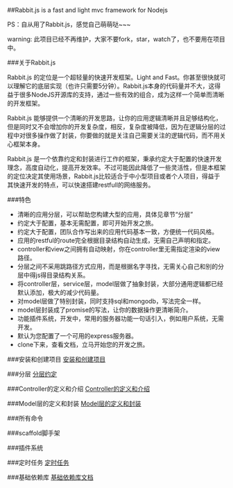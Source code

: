 ##Rabbit.js is a fast and light mvc framework for Nodejs

PS：自从用了Rabbit.js，感觉自己萌萌哒~~~

warning: 此项目已经不再维护，大家不要fork，star，watch了，也不要用在项目中。

###关于Rabbit.js

Rabbit.js 的定位是一个超轻量的快速开发框架。Light and Fast。你甚至很快就可以理解它的底层实现（也许只需要5分钟）。Rabbit.js本身的代码量并不大，这得益于很多NodeJS开源库的支持，通过一些有效的组合，成为这样一个简单而清晰的开发框架。

Rabbit.js 能够提供一个清晰的开发思路，让你的应用逻辑清晰并且足够结构化，但是同时又不会增加你的开发复杂度，相反，复杂度被降低，因为在逻辑分层的过程中对很多操作做了封装，你要做的就是关注自己需要关注的逻辑代码，而不用关心框架本身。

Rabbit.js 是一个依靠约定和封装进行工作的框架，秉承约定大于配置的快速开发理念，高度自动化，提高开发效率。不过可能因此降低了一些灵活性，但是本框架的定位决定其使用场景，Rabbit.js比较适合于中小型项目或者个人项目，得益于其快速开发的特点，可以快速搭建restfull的网络服务。

###特色

 - 清晰的应用分层，可以帮助您构建大型的应用，具体见章节“分层”
 - 约定大于配置，基本无需配置，即可开始开发之旅。
 - 约定大于配置，团队合作写出来的应用代码基本一致，方便统一代码风格。
 - 应用的restful的route完全根据目录结构自动生成，无需自己声明和指定。
 - controller和view之间拥有自动映射，你在controller里无需指定渲染的view路径。
 - 分层之间不采用跳路径方式应用，而是根据名字寻找，无需关心自己和别的分层中得js得目录结构关系。
 - 将controller层，service层，model层做了抽象封装，大部分通用逻辑都已经默认添加，极大的减少代码量。
 - 对model层做了特别封装，同时支持sql和mongodb，写法完全一样。
 - model层封装成了promise的写法，让你的数据操作更清晰简介。
 - 功能插件系统，开发中，常用的服务器功能一句话引入，例如用户系统，无需开发。
 - 默认为您配置了一个可用的express服务器。
 - clone下来，查看文档，立马开始您的开发之旅。

###安装和创建项目
[安装和创建项目](https://github.com/xinyu198736/Rabbit.js/blob/master/docs/cli.md)

###分层
[分层约定](https://github.com/xinyu198736/Rabbit.js/blob/master/docs/layer.md)

###Controller的定义和介绍
[Controller的定义和介绍](https://github.com/xinyu198736/Rabbit.js/blob/master/docs/controller.md)

###Model层的定义和封装
[Model层的定义和封装](https://github.com/xinyu198736/Rabbit.js/blob/master/docs/model.md)

###所有命令

###scaffold脚手架

###插件系统

###定时任务
[定时任务](https://github.com/xinyu198736/Rabbit.js/blob/master/docs/task.md)

###基础依赖库
[基础依赖库文档](https://github.com/xinyu198736/Rabbit.js/blob/master/docs/thirdparty.md)








